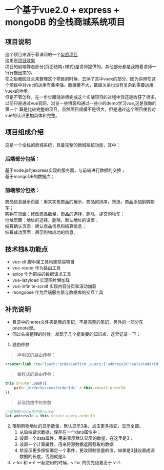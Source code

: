 # 一个基于vue2.0 + express + mongoDB 的全栈商城系统项目

## 项目说明
这个项目来源于慕课网的一个[实战项目](http://coding.imooc.com/class/113.html?mc_marking=58fc4a3eef797bb53e2a572b4492e1cb&mc_channel=syb9)  
这里是[项目效果](http://imooc.51purse.com/#/goods)  
项目的前端静态部分(页面结构+样式)是讲师提供的，其他部分都是我跟着讲师一行行敲出来的。  
在之后我回过头来整理这个项目的时候，去掉了其中vuex的部分，因为讲师在这个项目中对vue的运用有些牵强，数据量不大，数据关系也没有复杂到需要运用vuex的地步。  
但是不管怎样，在一步步跟随讲师完成这个实战项目的过程中我还是收获了很多，以前只是通过vue官网，浏览一些博客和通过一些小的demo学习vue,这是我做的第一个  算是比较完整的项目。虽然项目规模不是很大，但是通过这个项目使我对vue的认识更加具体和完整。  

## 项目组成介绍  
这是一个全栈的商城系统，具备完整的商城系统功能，其中：  
### 后端部分包括：  
基于node.js的express实现的服务器，与前端进行数据的交换；  
基于mongoDB的数据库；  
### 前端部分包括：  
商品信息展示页面：用来实现商品的展示，商品的排序，筛选，商品添加到购物车；  
购物车页面：修改商品数量，商品的选择，删除，提交购物车；  
地址页面：地址的选择，删除，默认地址的设置；  
结算确认页面：确认商品信息和结算信息；  
结算成功页面：展示购物成功的信息。  

## 技术栈&功能点
* vue-cli 脚手架工具构建前端项目
* vue-router 作为路由工具
* axios 作为前端的数据请求工具
* vue-lazyload 实现图片懒加载
* vue-infinite-scroll 实现内容分页和滚动加载
* mongoose 作为后端服务器与数据库的交互工具

## 补充说明  
* 目录中的notes文件夹是我的笔记，不是完整的笔记，另外的一部分在onenote里。
* 回过头来整理的时候，发现了几个挺重要的知识点，这里记录一下：  
1. 路由传参  
> 声明式的路由传参：  
``` html
<router-link :to="{path:'orderConfirm',query:{'addressId':selectAddrId}}">Next</router-link>
```  
> 编程式的路由传参：  
``` javascript
this.$router.push({
    path:'/orderSuccess?orderId=' + this.result.orderId
})
```
> 获取路由中的参数
``` javascript
//这里是route而不是router
let addressId = this.$route.query.orderId
```  
2. 限制购物地址的显示数量，默认显示3条，点击更多按钮，显示全部。  
   1. 从后端请求数据，保存在一个data属性中；  
   2. 设置一个data属性，用来表示默认显示的数量，在这里是3；  
   3. 设置一个计算属性，用来将源数据返回截取的数据  
   4. 给显示更多按钮绑定一个事件，更改限制变量的值，如果是3就设置成源数据的长度，否则就是3.   
3. v-for 和 v-if 一起使用的时候，v-for 的优先级要高于 v-if.
